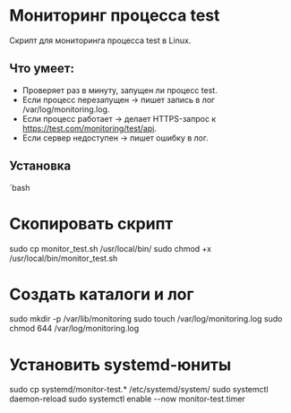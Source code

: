 # Мониторинг процесса test

Скрипт для мониторинга процесса test в Linux.

## Что умеет:
- Проверяет раз в минуту, запущен ли процесс test.
- Если процесс перезапущен → пишет запись в лог /var/log/monitoring.log.
- Если процесс работает → делает HTTPS-запрос к https://test.com/monitoring/test/api.
- Если сервер недоступен → пишет ошибку в лог.

## Установка

`bash
# Скопировать скрипт
sudo cp monitor_test.sh /usr/local/bin/
sudo chmod +x /usr/local/bin/monitor_test.sh

# Создать каталоги и лог
sudo mkdir -p /var/lib/monitoring
sudo touch /var/log/monitoring.log
sudo chmod 644 /var/log/monitoring.log

# Установить systemd-юниты
sudo cp systemd/monitor-test.* /etc/systemd/system/
sudo systemctl daemon-reload
sudo systemctl enable --now monitor-test.timer